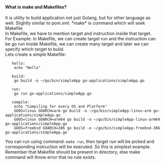 <h4>What is make and Makefiles?</h4> 
It is utility to build application not just Golang, but for other language as well. Slightly similar to 
pom.xml.
*make* is command which will seek Makefile</br>  
In Makefile, we have to mention target and instruction inside that target.</br>  
For Example: In Makefile, we can create target run and the instruction can be go run <gofile.go>
Inside Makefile, we can create many target and later we can specify which target to build.  
</br>
Lets create a simple Makefile: </br>  

```
   hello:
   	echo "Hello"
   
   build:
   	go build -o ~/go/bin/simpleApp go-applications/simpleApp.go
   
   run:
   	go run go-applications/simpleApp.go
   
   compile:
   	echo "Compiling for every OS and Platform"
   	GOOS=linux GOARCH=arm go build -o ~/go/bin/simpleApp-linux-arm go-applications/simpleApp.go
   	GOOS=linux GOARCH=arm64 go build -o ~/go/bin/simpleApp-linux-arm64 go-applications/simpleApp.go
   	GOOS=freebsd GOARCH=386 go build -o ~/go/bin/simpleApp-freebsd-386 go-applications/simpleApp.go
```

You can run using command: <code>make run</code>, then target run will be picked and corresponding 
instruction will be executed. So this is simplest example.      </br>
Remember that Makefile should be present in directory, else make command will throw error that no rule exists.


